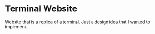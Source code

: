 # Terminal Website

Website that is a replica of a terminal. Just a design idea that I wanted to implement.
